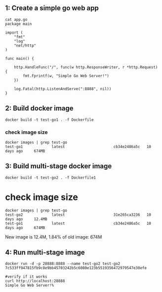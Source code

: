 ## 1: Create a simple go web app

```
cat app.go
package main

import (
    "fmt"
    "log"
    "net/http"
)

func main() {

    http.HandleFunc("/", func(w http.ResponseWriter, r *http.Request) {
        fmt.Fprintf(w, "Simple Go Web Server!")
    })

    log.Fatal(http.ListenAndServe(":8888", nil))
}
```

## 2: Build  docker image

```
docker build -t test-go1 . -f Dockerfile
```

### check image size

```
docker images | grep test-go
test-go1             latest                      cb34e2486a5c   10 days ago     674MB
```

## 3: Build multi-stage docker image

```
docker build -t test-go2 . -f Dockerfile1
```

# check image size
```
docker images | grep test-go
test-go2             latest                      31e265ca3236   10 days ago     12.4MB
test-go1             latest                      cb34e2486a5c   10 days ago     674MB
```

New image is 12.4M, 1.84% of old image: 674M

## 4: Run multi-stage image

```
docker run -d -p 28888:8888 --name test-go2 test-go2
7c533ff947815fb9c8e9bb45703242b5c6080e123b5519356472979547e30efe

#verify if it works
curl http://localhost:28888
Simple Go Web Server!%
```
